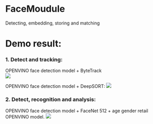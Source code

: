 # FaceMoudule
Detecting, embedding, storing and matching  

# Demo result:
### 1. Detect and tracking:
OPENVINO face detection model + ByteTrack  
![](https://github.com/nguyentrongvan/OpenVINOTrackFace/blob/develop/data/demo/demo_tracking_01.gif)


OPENVINO face detection model + DeepSORT:
![](https://github.com/nguyentrongvan/OpenVINOTrackFace/blob/develop/data/demo/demo_tracking_02.gif)
### 2. Detect, recognition and analysis:
OPENVINO face detection model + FaceNet 512 + age gender retail OPENVINO model.
![](https://github.com/nguyentrongvan/OpenVINOTrackFace/blob/develop/data/demo/demo_recognition_01.gif)



